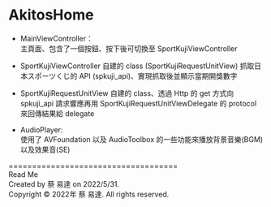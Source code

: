 # AkitosHome

- MainViewController：  
主頁面、包含了一個按鈕、按下後可切換至 SportKujiViewController

- SportKujiViewController 
自建的 class (SportKujiRequestUnitView) 抓取日本スポーツくじ的 API (spkuji_api)、實現抓取後並顯示當期開獎數字

- SportKujiRequestUnitView
自建的 class、透過 Http 的 get 方式向 spkuji_api 請求響應再用 SportKujiRequestUnitViewDelegate 的 protocol 來回傳結果給 delegate

- AudioPlayer:  
使用了 AVFoundation 以及 AudioToolbox 的一些功能來播放背景音樂(BGM)以及效果音(SE)  

====================================  
Read Me  
Created by 蔡 易達 on 2022/5/31.  
Copyright © 2022年 蔡 易達. All rights reserved.
